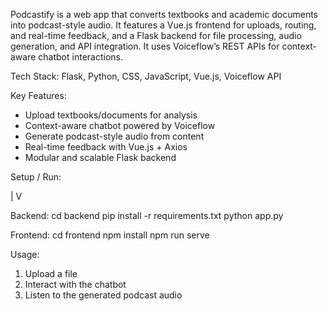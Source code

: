 Podcastify is a web app that converts textbooks and academic documents into podcast-style audio. 
It features a Vue.js frontend for uploads, routing, and real-time feedback, and a Flask backend for file processing, audio generation, and API integration. 
It uses Voiceflow’s REST APIs for context-aware chatbot interactions.

Tech Stack: Flask, Python, CSS, JavaScript, Vue.js, Voiceflow API

Key Features:
- Upload textbooks/documents for analysis
- Context-aware chatbot powered by Voiceflow
- Generate podcast-style audio from content
- Real-time feedback with Vue.js + Axios
- Modular and scalable Flask backend

Setup / Run:

|
V

Backend:
cd backend
pip install -r requirements.txt
python app.py

Frontend:
cd frontend
npm install
npm run serve


Usage:
1. Upload a file
2. Interact with the chatbot
3. Listen to the generated podcast audio
